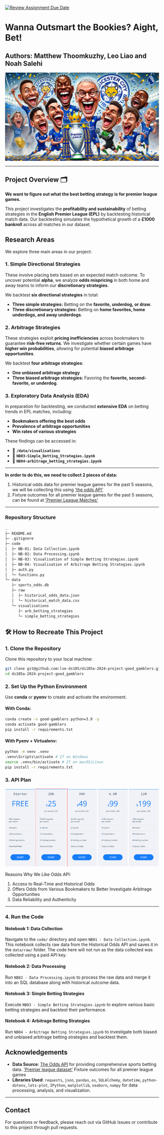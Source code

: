 [![Review Assignment Due Date](https://classroom.github.com/assets/deadline-readme-button-22041afd0340ce965d47ae6ef1cefeee28c7c493a6346c4f15d667ab976d596c.svg)](https://classroom.github.com/a/_SwzfpU1)

# Wanna Outsmart the Bookies? Aight, Bet!

Authors: Matthew Thoomkuzhy, Leo Liao and Noah Salehi 
---
![projectimage](./misc/project_image.webp)

---
## Project Overview 🗂

**We want to figure out what the best betting strategy is for premier league games.**


This project investigates the **profitability and sustainability** of betting strategies in the **English Premier League (EPL)** by backtesting historical match data. Our backtesting simulates the hypothetical growth of a **£1000 bankroll** across all matches in our dataset.  


## Research Areas  

We explore three main areas in our project:  

### 1. Simple Directional Strategies  
These involve placing bets based on an expected match outcome. To uncover potential **alpha**, we analyze **odds mispricing** in both home and away teams to inform our **discretionary strategies**.  

We backtest **six directional strategies** in total:  
- **Three simple strategies:** Betting on the **favorite, underdog, or draw**.  
- **Three discretionary strategies:** Betting on **home favorites, home underdogs, and away underdogs**.  

### 2. Arbitrage Strategies  
These strategies exploit **pricing inefficiencies** across bookmakers to guarantee **risk-free returns**. We investigate whether certain games have **higher win probabilities**, allowing for potential **biased arbitrage opportunities**.  

We backtest **four arbitrage strategies**:  
- **One unbiased arbitrage strategy**  
- **Three biased arbitrage strategies:** Favoring the **favorite, second-favorite, or underdog**.  

### 3. Exploratory Data Analysis (EDA)  
In preparation for backtesting, we conducted **extensive EDA** on betting trends in EPL matches, including:  
- **Bookmakers offering the best odds**  
- **Prevalence of arbitrage opportunities**  
- **Win rates of various strategies**  

These findings can be accessed in:  
- 📂 **`/data/visualisations`**  
- 📓 **`NB03-Simple_Betting_Strategies.ipynb`**  
- 📓 **`NB04-arbitrage_betting_strategies.ipynb`**  

---
**In order to do this, we need to collect 2 pieces of data:** 

1. Historical odds data for premier league games for the past 5 seasons, we will be collecting this using ['the odds API'](https://the-odds-api.com/)
2. Fixture outcomes for all premier league games for the past 5 seasons, can be found at  ['Premier League Matches'](https://www.football-data.co.uk/englandm.php)

---

### Repository Structure
```bash
.
├─ README.md
├─ .gitignore
├─ code
│  ├─ NB-01: Data Collection.ipynb
│  ├─ NB-02: Data Processing.ipynb
│  ├─ NB-03: Visualisation of Simple Betting Strategies.ipynb
│  ├─ NB-04: Visualisation of Arbitrage Betting Strategies.ipynb
│  ├─ auth.py
│  └─ functions.py
└─ data
   ├─ sports_odds.db
   ├─ raw
   │  ├─ historical_odds_data.json
   │  └─ historical_match_data.csv
   └─ visualisations
      ├─ arb_betting_strategies
      └─ simple_betting_strategies
```

## 🛠️ How to Recreate This Project

### 1. Clone the Repository  
Clone this repository to your local machine:  
```bash
git clone git@github.com:lse-ds105/ds105a-2024-project-good_gamblers.git
cd ds105a-2024-project-good_gamblers

```
### 2. Set Up the Python Environment  
Use **conda** or **pyenv** to create and activate the environment.

#### With Conda:  
```bash
conda create -n good-gamblers python=3.9 -y
conda activate good-gamblers
pip install -r requirements.txt
```

#### With Pyenv + Virtualenv:
``` bash
python -m venv .venv
.venv\Scripts\activate # If on Windows
source .venv/bin/activate # If on macOS/Linux
pip install -r requirements.txt
```

### 3. API Plan

![api_plan](./misc/api_plan.png)

Reasons Why We Like Odds API:
1. Access to Real-Time and Historical Odds
2. Offers Odds from Various Bookmakers to Better Investigate Arbitrage Opportunities
3. Data Reliability and Authenticity

---

### 4. Run the Code  

#### Notebook 1: Data Collection  
Navigate to the `code/` directory and open `NB01 - Data Collection.ipynb`.  
This notebook collects raw data from the Historical Odds API and saves it in the `data/raw/` folder.
The code here will not run as the data collected was collected using a paid API key.

#### Notebook 2: Data Processing  
Run `NB02 - Data Processing.ipynb` to process the raw data and merge it into an SQL database along with historical outcome data.  

#### Notebook 3: Simple Betting Strategies  
Execute `NB03 - Simple Betting Strategies.ipynb` to explore various basic betting strategies and backtest their performance.  

#### Notebook 4: Arbitrage Betting Strategies  
Run `NB04 - Arbitrage Betting Strategies.ipynb` to investigate both biased and unbiased arbitrage betting strategies and backtest them.  

## Acknowledgements  
- **Data Source**: [The Odds API](https://the-odds-api.com/) for providing comprehensive sports betting data. ['Premier league dataset'](https://www.football-data.co.uk/englandm.php)  Fixture outcomes for all premier league games
- **Libraries Used**: `requests`, `json`, `pandas`, `os`, `SQLAlchemy`, `datetime`, `python-dotenv`, `lets-plot`, `IPython`, `matplotlib`, `seaborn`, `numpy` for data processing, analysis, and visualization.  

---

## Contact  
For questions or feedback, please reach out via GitHub Issues or contribute to this project through pull requests.

